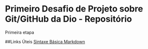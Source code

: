 # Primeiro Desafio de Projeto sobre Git/GitHub da Dio - Repositório 
Primeira etapa



##Links Úteis 
[Sintaxe Básica Markdown](https://www.markdownguide.org/getting-started/)
